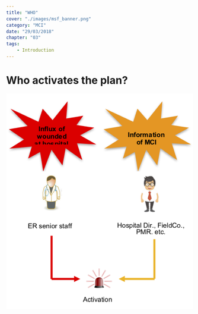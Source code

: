```yaml
---
title: "WHO"
cover: "./images/msf_banner.png"
category: "MCI"
date: "29/03/2018"
chapter: "03"
tags:
    - Introduction
---
```

# __Who__ activates the plan?

![Who](./images/who.png#large "Who")
